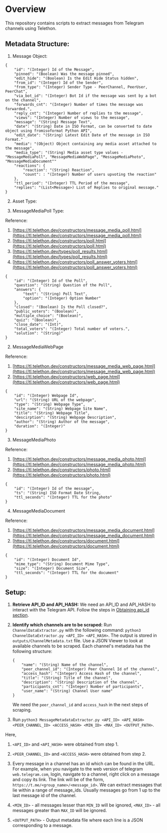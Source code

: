 # Overview

This repository contains scripts to extract messages from Telegram channels using Telethon.


## Metadata Structure:


1. Message Object:
```
{
	"id": "(Integer) Id of the Message",
	"pinned": "(Boolean) Was the message pinned",
	"edit_hide": "(Boolean) Is the Edit Hide Status hidden",
	"from_id": "(Integer) Id of the Sender",
	"from_type": "(Integer) Sender Type - PeerChannel, PeerUser, PeerChat",
	"via_bot_id": "(Integer) Bot Id if the message was sent by a bot on the channel",
	"forwards_cnt": "(Integer) Number of times the message was forwarded.",
	"reply_cnt": "(Integer) Number of replies to the message",
	"views": "(Integer) Number of views to the message",
	"message": "(String) Message Text",
	"date": "(String) Date in ISO Format, can be converted to date object using fromisoformat Python API",
	"edit_date": "(String) Latest Edit Date of the message in ISO Format."
	"media": "(Object) Object containing any media asset attached to the message",
	"media_type": "(String) Media asset type values - "MessageMediaPoll", "MessageMediaWebPage", "MessageMediaPhoto", "MessageMediaDocument""
	"reactions": {
		"reaction": "(String) Reaction",
		"count": : "(Integer) Number of users upvoting the reaction"
	},
	"ttl_period": "(Integer) TTL Period of the message",
	"replies": "(List<Message>) List of Replies to original message."
}
```


2. Asset Type:


1. MessageMediaPoll Type:

Reference: 

1. [https://tl.telethon.dev/constructors/message_media_poll.html](https://tl.telethon.dev/constructors/message_media_poll.html)
2. [https://tl.telethon.dev/constructors/poll.html](https://tl.telethon.dev/constructors/poll.html)
3. [https://tl.telethon.dev/types/poll_results.html](https://tl.telethon.dev/types/poll_results.html)
4. [https://tl.telethon.dev/constructors/poll_answer_voters.html](https://tl.telethon.dev/constructors/poll_answer_voters.html)

```
{
	"id": "(Integer) Id of the Poll",
	"question": "(String) Question of the Poll",
	"answers": {
		"text": "(String) Poll Text",
		"option": "(Integer) Option Number"
	},
	"closed": "(Boolean) Is the Poll closed?",
	"public_voters": "(Boolean)",
	"multiple_choice": "(Boolean)",
	"quiz": "(Boolean)",
	"close_date": "(Int)",
	"total_voters": "(Integer) Total number of voters.",
	"solution": "(String)"
} 
```

2. MessageMediaWebPage

Reference: 

1. [https://tl.telethon.dev/constructors/message_media_web_page.html](https://tl.telethon.dev/constructors/message_media_web_page.html)
2. [https://tl.telethon.dev/constructors/web_page.html](https://tl.telethon.dev/constructors/web_page.html)


```
{
	"id": "(Integer) Webpage Id",
	"url": "(String) URL of the webpage",
	"type": "(String) Webpage Type",
	"site_name": "(String) Webpage Site Name",
	"title": "(String) Webpage Title",
	"descirption": "(String) Webpage Description",
	"author": "(String) Author of the message",
	"duration": "(Integer)"
}
```


3. MessageMediaPhoto

Reference: 

1. [https://tl.telethon.dev/constructors/message_media_photo.html](https://tl.telethon.dev/constructors/message_media_photo.html)
2. [https://tl.telethon.dev/constructors/photo.html](https://tl.telethon.dev/constructors/photo.html)

```
{
	"id": "(Integer) Id of the message",
	"ts": "(String) ISO Format Date String,
	"ttl_seconds": "(Integer) TTL for the photo"
}
```

4. MessageMediaDocument

Reference: 

1. [https://tl.telethon.dev/constructors/message_media_document.html](https://tl.telethon.dev/constructors/message_media_document.html)
2. [https://tl.telethon.dev/constructors/document.html](https://tl.telethon.dev/constructors/document.html)

```
{
	"id": "(Integer) Document Id",
	"mime_type": "(String) Document Mime Type",
	"size": "(Integer) Document Size",
	"ttl_seconds": "(Integer) TTL for the document"
}
```


## Setup:

1. **Retrieve API_ID and API_HASH:** We need an API_ID and API_HASH to interact with the Telegram API. Follow the steps in [Obtaining api_id section](https://core.telegram.org/api/obtaining_api_id#obtaining-api-id).
2. **Identify which channels are to be scraped:** Run `ChannelDataExtractor.py` with the following command: `python3 ChannelDataExtractor.py <API_ID> <API_HASH>`. The output is stored in `outputs/ChannelMetadata.txt` file. Use a JSON Viewer to look at available channels to be scraped.
	Each channel's metadata has the following structure:

	```
	{
		"name": "(String) Name of the channel",
		"peer_channel_id": "(Integer) Peer Channel Id of the channel",
		"access_hash": "(Integer) Access Hash of the channel",
		"title": "(String) Title of the channel",
		"description": "(String) Description of the channel",
		"participants_cnt": "(Integer) Number of participants",
		"user_name": "(String) Channel User name"
	}
	```

	We need the `peer_channel_id` and `access_hash` in the next steps of scraping.

3. Run `python3 MessageMetadataExtractor.py <API_ID> <API_HASH> <PEER_CHANNEL_ID> <ACCESS_HASH> <MIN_ID> <MAX_ID> <OUTPUT_PATH>`.


Here,
1. `<API_ID>` and `<API_HASH>` were obtained from step 1.
2. `<PEER_CHANNEL_ID>` and `<ACCESS_HASH>` were obtained from step 2.
3. Every message in a channel has an id which can be found in the URL. For example, when you navigate to the web version of telegram `web.telegram.com`, login, navigate to a channel, right click on a message and copy its link. The link will be of the form, `https://t.me/<group_name>/<message_id>`. We can extract messages that lie within a range of message_ids. Usually messages go from 1 up to the last message id of the channel.

4. `<MIN_ID>` - all messages lesser than `MIN_ID` will be ignored, `<MAX_ID>` - all messages greater than `MAX_ID` will be ignored.
5. `<OUTPUT_PATH>` - Output metadata file where each line is a JSON corresponding to a message.
